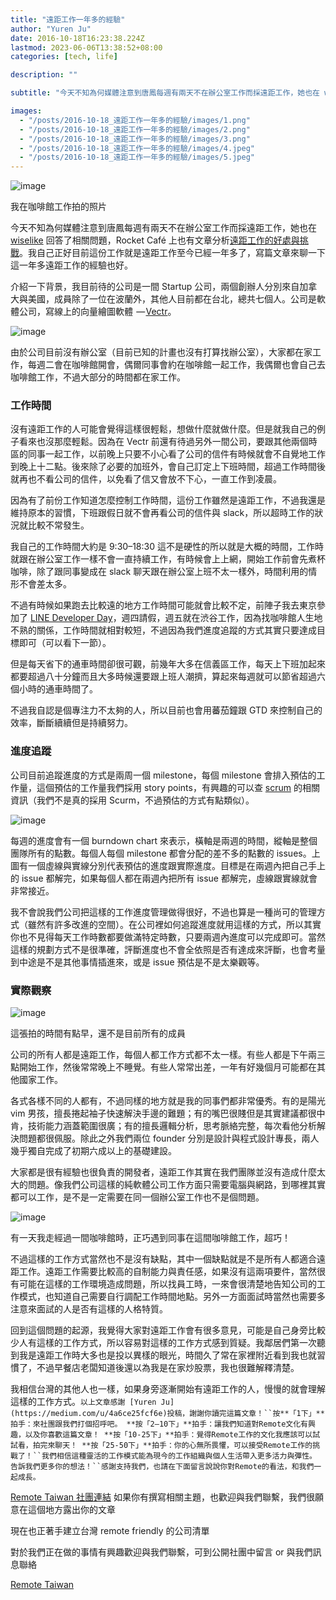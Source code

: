 ```yaml
---
title: "遠距工作一年多的經驗"
author: "Yuren Ju"
date: 2016-10-18T16:23:38.224Z
lastmod: 2023-06-06T13:38:52+08:00
categories: [tech, life]

description: ""

subtitle: "今天不知為何媒體注意到唐鳳每週有兩天不在辦公室工作而採遠距工作，她也在 wiselike 回答了相關問題，Rocket Café 上也有文章分析遠距工作的好處與挑戰。我自己正好目前這份工作就是遠距工作至今已經一年多了，寫篇文章來聊一下這一年多遠距工作的經驗也好。"

images:
  - "/posts/2016-10-18_遠距工作一年多的經驗/images/1.png"
  - "/posts/2016-10-18_遠距工作一年多的經驗/images/2.png"
  - "/posts/2016-10-18_遠距工作一年多的經驗/images/3.png"
  - "/posts/2016-10-18_遠距工作一年多的經驗/images/4.jpeg"
  - "/posts/2016-10-18_遠距工作一年多的經驗/images/5.jpeg"
---
```


![image](/posts/2016-10-18_遠距工作一年多的經驗/images/1.png#layoutTextWidth)

我在咖啡館工作拍的照片

今天不知為何媒體注意到唐鳳每週有兩天不在辦公室工作而採遠距工作，她也在 [wiselike](https://wiselike.com/audrey-tang) 回答了相關問題，Rocket Café 上也有文章分析[遠距工作的好處與挑戰](https://rocket.cafe/talks/79952)。我自己正好目前這份工作就是遠距工作至今已經一年多了，寫篇文章來聊一下這一年多遠距工作的經驗也好。

介紹一下背景，我目前待的公司是一間 Startup 公司，兩個創辦人分別來自加拿大與美國，成員除了一位在波蘭外，其他人目前都在台北，總共七個人。公司是軟體公司，寫線上的向量繪圖軟體  — [Vectr](http://vectr.com/)。

![image](/posts/2016-10-18_遠距工作一年多的經驗/images/2.png#layoutTextWidth)

由於公司目前沒有辦公室（目前已知的計畫也沒有打算找辦公室），大家都在家工作，每週二會在咖啡館開會，偶爾同事會約在咖啡館一起工作，我偶爾也會自己去咖啡館工作，不過大部分的時間都在家工作。

### 工作時間

沒有遠距工作的人可能會覺得這樣很輕鬆，想做什麼就做什麼。但是就我自己的例子看來也沒那麼輕鬆。因為在 Vectr 前還有待過另外一間公司，要跟其他兩個時區的同事一起工作，以前晚上只要不小心看了公司的信件有時候就會不自覺地工作到晚上十二點。後來除了必要的加班外，會自己訂定上下班時間，超過工作時間後就再也不看公司的信件，以免看了信又會放不下心，一直工作到凌晨。

因為有了前份工作知道怎麼控制工作時間，這份工作雖然是遠距工作，不過我還是維持原本的習慣，下班跟假日就不會再看公司的信件與 slack，所以超時工作的狀況就比較不常發生。

我自己的工作時間大約是 9:30–18:30 這不是硬性的所以就是大概的時間，工作時就跟在辦公室工作一樣不會一直持續工作，有時候會上上網，開始工作前會先煮杯咖啡，除了跟同事變成在 slack 聊天跟在辦公室上班不太一樣外，時間利用的情形不會差太多。

不過有時候如果跑去比較遠的地方工作時間可能就會比較不定，前陣子我去東京參加了 [LINE Developer Day](https://medium.com/technology-coding/bfbf1b97b0b4)，週四請假，週五就在渋谷工作，因為找咖啡館人生地不熟的關係，工作時間就相對較短，不過因為我們進度追蹤的方式其實只要達成目標即可（可以看下一節）。

但是每天省下的通車時間卻很可觀，前幾年大多在信義區工作，每天上下班加起來都要超過八十分鐘而且大多時候還要跟上班人潮擠，算起來每週就可以節省超過六個小時的通車時間了。

不過我自認是個專注力不太夠的人，所以目前也會用蕃茄鐘跟 GTD 來控制自己的效率，斷斷續續但是持續努力。

### 進度追蹤

公司目前追蹤進度的方式是兩周一個 milestone，每個 milestone 會排入預估的工作量，這個預估的工作量我們採用 story points，有興趣的可以查 [scrum](https://zh.wikipedia.org/zh-tw/Scrum) 的相關資訊（我們不是真的採用 Scurm，不過預估的方式有點類似）。

![image](/posts/2016-10-18_遠距工作一年多的經驗/images/3.png#layoutTextWidth)

每週的進度會有一個 burndown chart 來表示，橫軸是兩週的時間，縱軸是整個團隊所有的點數。每個人每個 milestone 都會分配的差不多的點數的 issues。上圖有一個虛線與實線分別代表預估的進度跟實際進度。目標是在兩週內把自己手上的 issue 都解完，如果每個人都在兩週內把所有 issue 都解完，虛線跟實線就會非常接近。

我不會說我們公司把這樣的工作進度管理做得很好，不過也算是一種尚可的管理方式（雖然有許多改進的空間）。在公司裡如何追蹤進度就用這樣的方式，所以其實你也不見得每天工作時數都要做滿特定時數，只要兩週內進度可以完成即可。當然這樣的規劃方式不是很準確，評斷進度也不會全依照是否有達成來評斷，也會考量到中途是不是其他事情插進來，或是 issue 預估是不是太樂觀等。

### 實際觀察

![image](/posts/2016-10-18_遠距工作一年多的經驗/images/4.jpeg#layoutTextWidth)

這張拍的時間有點早，還不是目前所有的成員

公司的所有人都是遠距工作，每個人都工作方式都不太一樣。有些人都是下午兩三點開始工作，然後常常晚上不睡覺。有些人常常出差，一年有好幾個月可能都在其他國家工作。

各式各樣不同的人都有，不過同樣的地方就是我的同事們都非常優秀。有的是陽光 vim 男孩，擅長捲起袖子快速解決手邊的難題；有的嘴巴很賤但是其實建議都很中肯，技術能力涵蓋範圍很廣；有的擅長邏輯分析，思考脈絡完整，每次看他分析解決問題都很佩服。除此之外我們兩位 founder 分別是設計與程式設計專長，兩人幾乎獨自完成了初期六成以上的基礎建設。

大家都是很有經驗也很負責的開發者，遠距工作其實在我們團隊並沒有造成什麼太大的問題。像我們公司這樣的純軟體公司工作方面只需要電腦與網路，到哪裡其實都可以工作，是不是一定需要在同一個辦公室工作也不是個問題。

![image](/posts/2016-10-18_遠距工作一年多的經驗/images/5.jpeg#layoutTextWidth)

有一天我走經過一間咖啡館時，正巧遇到同事在這間咖啡館工作，超巧！

不過這樣的工作方式當然也不是沒有缺點，其中一個缺點就是不是所有人都適合遠距工作。遠距工作需要比較高的自制能力與責任感，如果沒有這兩項要件，當然很有可能在這樣的工作環境造成問題，所以找員工時，一來會很清楚地告知公司的工作模式，也知道自己需要自行調配工作時間地點。另外一方面面試時當然也需要多注意來面試的人是否有這樣的人格特質。

回到這個問題的起源，我覺得大家對遠距工作會有很多意見，可能是自己身旁比較少人有這樣的工作方式，所以容易對這樣的工作方式感到質疑。我鄰居們第一次聽到我是遠距工作時大多也是投以異樣的眼光，時間久了常在家裡附近看到我也就習慣了，不過早餐店老闆知道後還以為我是在家炒股票，我也很難解釋清楚。

我相信台灣的其他人也一樣，如果身旁逐漸開始有遠距工作的人，慢慢的就會理解這樣的工作方式。` 以上文章感謝 [Yuren Ju](https://medium.com/u/4a6ce25fcf6e)投稿，謝謝你讀完這篇文章！``按**「1下」**拍手：來社團跟我們打個招呼吧。
**按「2–10下」**拍手：讓我們知道對Remote文化有興趣，以及你喜歡這篇文章！
**按「10-25下」**拍手：覺得Remote工作的文化我應該可以試試看，拍完來聊天！
**按「25-50下」**拍手：你的心無所畏懼，可以接受Remote工作的挑戰了！``我們相信這種靈活的工作模式能為現今的工作組織與個人生活帶入更多活力與彈性。
告訴我們更多你的想法！``感謝支持我們，也請在下面留言說說你對Remote的看法，和我們一起成長。 `

[Remote Taiwan 社團連結](https://www.facebook.com/groups/remotetaiwan/)
如果你有撰寫相關主題，也歡迎與我們聯繫，我們很願意在這個地方露出你的文章

現在也正著手建立台灣 remote friendly 的公司清單

對於我們正在做的事情有興趣歡迎與我們聯繫，可到公開社團中留言 or 與我們訊息聯絡

[Remote Taiwan](https://www.facebook.com/groups/remotetaiwan/)
